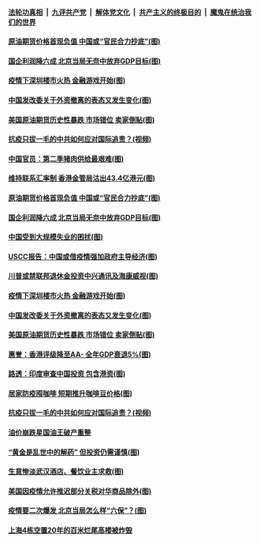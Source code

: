 

####  [法轮功真相](../../../../basic/blob/master/README.md?t=04221901) &nbsp;|&nbsp; [九评共产党](../../../../9ping.md/blob/master/README.md?t=04221901) &nbsp;|&nbsp; [解体党文化](../../../../jtdwh.md/blob/master/README.md?t=04221901)  &nbsp;|&nbsp; [共产主义的终极目的](../../../../gczydzjmd.md/blob/master/README.md?t=04221901) &nbsp;|&nbsp; [魔鬼在统治我们的世界](../../../../mgztzwmdsj.md/blob/master/README.md?t=04221901) 

#### [原油期货价格首现负值 中国或“官民合力抄底”(图)](../pages/p5/930602.md?t=04221901) 

#### [国企利润降六成 北京当局无奈中放弃GDP目标(图)](../pages/p5/930618.md?t=04221901) 

#### [疫情下深圳楼市火热 金融游戏开始(图)](../pages/p5/930589.md?t=04221901) 

#### [中国发改委关于外资撤离的表态又发生变化(图)](../pages/p5/930585.md?t=04221901) 

#### [美国原油期货历史性暴跌 市场错位 卖家倒贴(图)](../pages/p5/930574.md?t=04221901) 

#### [抗疫只拔一毛的中共如何应对国际追责？(视频)](../pages/p5/930489.md?t=04221901) 

#### [中国官员：第二季猪肉供给最艰难(图)](../pages/p5/930678.md?t=04221901) 

#### [维持联系汇率制 香港金管局沽出43.4亿港元(图)](../pages/p5/930669.md?t=04221901) 

#### [原油期货价格首现负值 中国或“官民合力抄底”(图)](../pages/p5/930602.md?t=04221901) 

#### [国企利润降六成 北京当局无奈中放弃GDP目标(图)](../pages/p5/930618.md?t=04221901) 

#### [中国受到大规模失业的困扰(图)](../pages/p5/930647.md?t=04221901) 

#### [USCC报告：中国或借疫情强加政府主导经济(图)](../pages/p5/930643.md?t=04221901) 

#### [川普或禁联邦退休金投资中兴通讯及海康威视(图)](../pages/p5/930597.md?t=04221901) 

#### [疫情下深圳楼市火热 金融游戏开始(图)](../pages/p5/930589.md?t=04221901) 

#### [中国发改委关于外资撤离的表态又发生变化(图)](../pages/p5/930585.md?t=04221901) 

#### [美国原油期货历史性暴跌 市场错位 卖家倒贴(图)](../pages/p5/930574.md?t=04221901) 

#### [惠誉：香港评级降至AA- 全年GDP衰退5%(图)](../pages/p5/930554.md?t=04221901) 

#### [路透：印度审查中国投资 包含港资(图)](../pages/p5/930550.md?t=04221901) 

#### [居家防疫囤咖啡 短期推升咖啡豆价格(图)](../pages/p5/930549.md?t=04221901) 

#### [抗疫只拔一毛的中共如何应对国际追责？(视频)](../pages/p5/930489.md?t=04221901) 

#### [油价崩跌星国油王破产重整](../pages/p5/930503.md?t=04221901) 

#### [“黄金是乱世中的解药” 但投资仍需谨慎(图)](../pages/p5/930477.md?t=04221901) 

#### [生意惨淡武汉酒店、餐饮业主求救(图)](../pages/p5/930501.md?t=04221901) 

#### [美国因疫情允许推迟部分关税对华商品除外(图)](../pages/p5/930498.md?t=04221901) 

#### [疫情要二次爆发 北京当局怎么样“六保”？(图)](../pages/p5/930459.md?t=04221901) 

#### [上海4栋空置20年的百米烂尾高楼被炸毁](../pages/p5/930455.md?t=04221901) 

